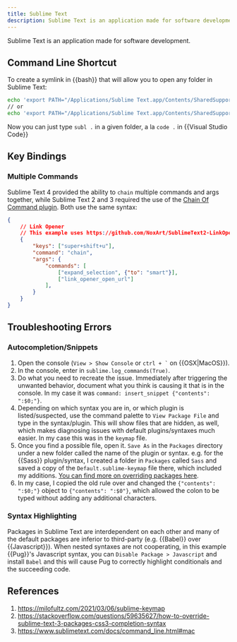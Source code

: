 ```yaml
---
title: Sublime Text
description: Sublime Text is an application made for software development.
---
```


Sublime Text is an application made for software development.

## Command Line Shortcut

To create a symlink in {{bash}} that will allow you to open any folder in Sublime Text:

```bash
echo 'export PATH="/Applications/Sublime Text.app/Contents/SharedSupport/bin:$PATH"' >> ~/.bash_profile
// or
echo 'export PATH="/Applications/Sublime Text.app/Contents/SharedSupport/bin:$PATH"' >> ~/.zprofile
```

Now you can just type `subl .` in a given folder, a la `code .` in {{Visual Studio Code}}

## Key Bindings

### Multiple Commands

Sublime Text 4 provided the ability to `chain` multiple commands and args together, while Sublime Text 2 and 3 required the use of the [Chain Of Command plugin](https://github.com/jisaacks/ChainOfCommand). Both use the same syntax:

```json
{
    // Link Opener
    // This example uses https://github.com/NoxArt/SublimeText2-LinkOpener
    {
        "keys": ["super+shift+u"],
        "command": "chain",
        "args": {
            "commands": [
                ["expand_selection", {"to": "smart"}],
                ["link_opener_open_url"]
            ],
        }
    }
}
```

## Troubleshooting Errors

### Autocompletion/Snippets

1. Open the console (`View > Show Console` or ``` ctrl + ` ``` on {{OSX|MacOS}}).
2. In the console, enter in `sublime.log_commands(True)`.
3. Do what you need to recreate the issue. Immediately after triggering the unwanted behavior, document what you think is causing it that is in the console. In my case it was `command: insert_snippet {"contents": ":$0;"}`.
4. Depending on which syntax you are in, or which plugin is listed/suspected, use the command palette to `View Package File` and type in the syntax/plugin. This will show files that are hidden, as well, which makes diagnosing issues with default plugins/syntaxes much  easier. In my case this was in the `keymap` file.
5. Once you find a possible file, open it. `Save As` in the `Packages` directory under a new folder called the name of the plugin or syntax. e.g. for the {{Sass}} plugin/syntax, I created a folder in `Packages` called `Sass` and saved a copy of the `Default.sublime-keymap` file there, which included my additions. [You can find more on overriding packages here](https://www.sublimetext.com/docs/3/packages.html).
6. In my case, I copied the old rule over and changed the `{"contents": ":$0;"}` object to `{"contents": ":$0"}`, which allowed the colon to be typed without adding any additional characters.

### Syntax Highlighting

Packages in Sublime Text are interdependent on each other and many of the default packages are inferior to third-party (e.g. {{Babel}} over {{Javascript}}). When nested syntaxes are not cooperating, in this example {{Pug}}'s Javascript syntax, you can `Disable Package > Javascript` and install `Babel` and this will cause Pug to correctly highlight conditionals and the succeeding code.

## References

1. https://milofultz.com/2021/03/06/sublime-keymap
2. https://stackoverflow.com/questions/59635627/how-to-override-sublime-text-3-packages-css3-completion-syntax
3. https://www.sublimetext.com/docs/command_line.html#mac